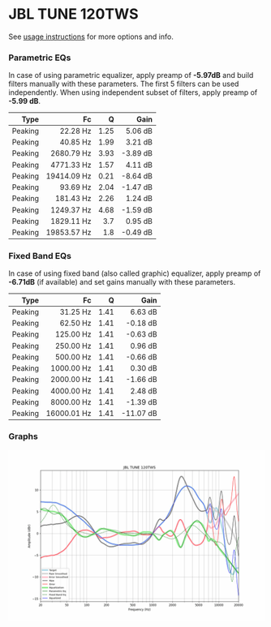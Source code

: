 # JBL TUNE 120TWS
See [usage instructions](https://github.com/jaakkopasanen/AutoEq#usage) for more options and info.

### Parametric EQs
In case of using parametric equalizer, apply preamp of **-5.97dB** and build filters manually
with these parameters. The first 5 filters can be used independently.
When using independent subset of filters, apply preamp of **-5.99 dB**.

| Type    | Fc          |    Q | Gain     |
|--------:|------------:|-----:|---------:|
| Peaking | 22.28 Hz    | 1.25 | 5.06 dB  |
| Peaking | 40.85 Hz    | 1.99 | 3.21 dB  |
| Peaking | 2680.79 Hz  | 3.93 | -3.89 dB |
| Peaking | 4771.33 Hz  | 1.57 | 4.11 dB  |
| Peaking | 19414.09 Hz | 0.21 | -8.64 dB |
| Peaking | 93.69 Hz    | 2.04 | -1.47 dB |
| Peaking | 181.43 Hz   | 2.26 | 1.24 dB  |
| Peaking | 1249.37 Hz  | 4.68 | -1.59 dB |
| Peaking | 1829.11 Hz  | 3.7  | 0.95 dB  |
| Peaking | 19853.57 Hz | 1.8  | -0.49 dB |

### Fixed Band EQs
In case of using fixed band (also called graphic) equalizer, apply preamp of **-6.71dB**
(if available) and set gains manually with these parameters.

| Type    | Fc          |    Q | Gain      |
|--------:|------------:|-----:|----------:|
| Peaking | 31.25 Hz    | 1.41 | 6.63 dB   |
| Peaking | 62.50 Hz    | 1.41 | -0.18 dB  |
| Peaking | 125.00 Hz   | 1.41 | -0.63 dB  |
| Peaking | 250.00 Hz   | 1.41 | 0.96 dB   |
| Peaking | 500.00 Hz   | 1.41 | -0.66 dB  |
| Peaking | 1000.00 Hz  | 1.41 | 0.30 dB   |
| Peaking | 2000.00 Hz  | 1.41 | -1.66 dB  |
| Peaking | 4000.00 Hz  | 1.41 | 2.48 dB   |
| Peaking | 8000.00 Hz  | 1.41 | -1.39 dB  |
| Peaking | 16000.01 Hz | 1.41 | -11.07 dB |

### Graphs
![](./JBL%20TUNE%20120TWS.png)